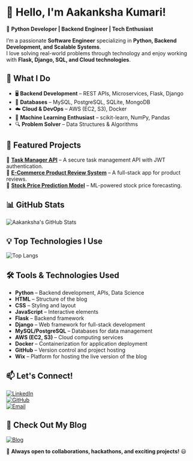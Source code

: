 # 👋 Hello, I'm Aakanksha Kumari!  
🚀 **Python Developer | Backend Engineer | Tech Enthusiast**  

I’m a passionate **Software Engineer** specializing in **Python, Backend Development, and Scalable Systems**.  
I love solving real-world problems through technology and enjoy working with **Flask, Django, SQL, and Cloud technologies**.  

## 🔹 What I Do  
- 🖥️ **Backend Development** – REST APIs, Microservices, Flask, Django  
- 💾 **Databases** – MySQL, PostgreSQL, SQLite, MongoDB  
- ☁️ **Cloud & DevOps** – AWS (EC2, S3), Docker  
- 🤖 **Machine Learning Enthusiast** – scikit-learn, NumPy, Pandas  
- 🔍 **Problem Solver** – Data Structures & Algorithms  

## 📌 Featured Projects  
🔹 **[Task Manager API](#)** – A secure task management API with JWT authentication.  
🔹 **[E-Commerce Product Review System](#)** – A full-stack app for product reviews.  
🔹 **[Stock Price Prediction Model](#)** – ML-powered stock price forecasting.  

## 📊 GitHub Stats  
![Aakanksha's GitHub Stats](https://github-readme-stats.vercel.app/api?username=Aakanksha6may&show_icons=true&theme=radical)

## 💡 Top Technologies I Use  
![Top Langs](https://github-readme-stats.vercel.app/api/top-langs/?username=Aakanksha6may&layout=compact&theme=radical)

## 🛠️ Tools & Technologies Used  
- **Python** – Backend development, APIs, Data Science  
- **HTML** – Structure of the blog  
- **CSS** – Styling and layout  
- **JavaScript** – Interactive elements  
- **Flask** – Backend framework  
- **Django** – Web framework for full-stack development  
- **MySQL/PostgreSQL** – Databases for data management  
- **AWS (EC2, S3)** – Cloud computing services  
- **Docker** – Containerization for application deployment  
- **GitHub** – Version control and project hosting  
- **Wix** – Platform for hosting the live version of the blog  

## 📫 Let's Connect!  
[![LinkedIn](https://img.shields.io/badge/LinkedIn-Connect-blue?style=flat&logo=linkedin)](https://www.linkedin.com/in/aakankshasinghofficial)  
[![GitHub](https://img.shields.io/badge/GitHub-Follow-black?style=flat&logo=github)](https://github.com/Aakanksha6may)  
[![Email](https://img.shields.io/badge/Email-Contact-red?style=flat&logo=gmail)](mailto:aakankshakumari6may@gmail.com)  
## 📖 Check Out My Blog  
[![Blog](https://img.shields.io/badge/Blog-Visit-blue?style=flat&logo=wix)](https://aakankshakumari6ma.wixsite.com/aakankshascribbles/blog)

🔹 **Always open to collaborations, hackathons, and exciting projects!** 😃

